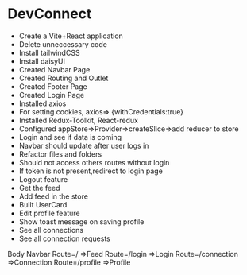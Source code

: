 # DevConnect

- Create a Vite+React application
- Delete unneccessary code
- Install tailwindCSS
- Install daisyUI
- Created Navbar Page
- Created Routing and Outlet
- Created Footer Page
- Created Login Page
- Installed axios
- For setting cookies, axios=> {withCredentials:true}
- Installed Redux-Toolkit, React-redux
- Configured appStore=>Provider=>createSlice=>add reducer to store
- Login and see if data is coming
- Navbar should update after user logs in
- Refactor files and folders
- Should not access others routes without login
- If token is not present,redirect to login page
- Logout feature
- Get the feed
- Add feed in the store
- Built UserCard
- Edit profile feature
- Show toast message on saving profile
- See all connections
- See all connection requests

Body
Navbar
Route=/ =>Feed
Route=/login =>Login
Route=/connection =>Connection
Route=/profile =>Profile
